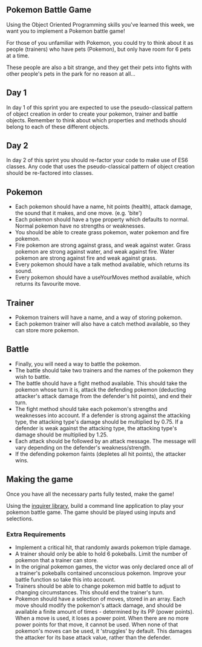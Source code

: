 ## Pokemon Battle Game


Using the Object Oriented Programming skills you've learned this week, we want you to implement a Pokemon battle game!

For those of you unfamiliar with Pokemon, you could try to think about it as people (trainers) who have pets (Pokemon), but only have room for 6 pets at a time. 

These people are also a bit strange, and they get their pets into fights with other people's pets in the park for no reason at all...

## Day 1

In day 1 of this sprint you are expected to use the pseudo-classical pattern of object creation in order to create your pokemon, trainer and battle objects.  Remember to think about which properties and methods should belong to each of these different objects.

## Day 2

In day 2 of this sprint you should re-factor your code to make use of ES6 classes.  Any code that uses the pseudo-classical pattern of object creation should be re-factored into classes.


## Pokemon

- Each pokemon should have a name, hit points (health), attack damage, the sound that it makes, and one move. (e.g. 'bite')  
- Each pokemon should have a type property which defaults to normal. Normal pokemon have no strengths or weaknesses.
- You should be able to create grass pokemon, water pokemon and fire pokemon. 
- Fire pokemon are strong against grass, and weak against water. Grass pokemon are strong against water, and weak against fire. Water pokemon are strong against fire and weak against grass. 
- Every pokemon should have a talk method available, which returns its sound.
- Every pokemon should have a useYourMoves method available, which returns its favourite move.

## Trainer
- Pokemon trainers will have a name, and a way of storing pokemon. 
- Each pokemon trainer will also have a catch method available, so they can store more pokemon. 

## Battle
- Finally, you will need a way to battle the pokemon. 
- The battle should take two trainers and the names of the pokemon they wish to battle. 
- The battle should have a fight method available. This should take the pokemon whose turn it is, attack the defending pokemon (deducting attacker's attack damage from the defender's hit points), and end their turn. 
- The fight method should take each pokemon's strengths and weaknesses into account. If a defender is strong against the attacking type, the attacking type's damage should be multiplied by 0.75. If a defender is weak against the attacking type, the attacking type's damage should be multiplied by 1.25. 
- Each attack should be followed by an attack message. The message will vary depending on the defender's weakness/strength. 
- If the defending pokemon faints (depletes all hit points), the attacker wins. 

## Making the game
Once you have all the necessary parts fully tested, make the game! 

Using the [inquirer library](https://github.com/SBoudrias/Inquirer.js), build a command line application to play your pokemon battle game. The game should be played using inputs and selections. 

### Extra Requirements
- Implement a critical hit, that randomly awards pokemon triple damage.
- A trainer should only be able to hold 6 pokeballs. Limit the number of pokemon that a trainer can store. 
- In the original pokemon games, the victor was only declared once all of a trainer's pokeballs contained unconscious pokemon. Improve your battle function so take this into account. 
- Trainers should be able to change pokemon mid battle to adjust to changing circumstances. This should end the trainer's turn. 
- Pokemon should have a selection of moves, stored in an array. Each move should modify the pokemon's attack damage, and should be available a finite amount of times - determined by its PP (power points). When a move is used, it loses a power point. When there are no more power points for that move, it cannot be used. When none of that pokemon's moves can be used, it 'struggles' by default. This damages the attacker for its base attack value, rather than the defender. 

